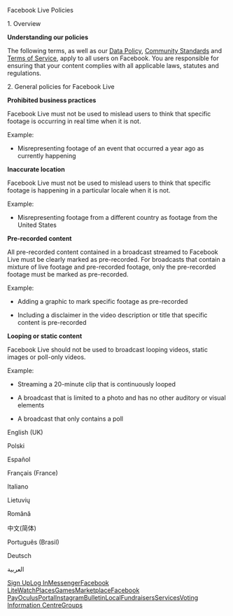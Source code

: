 Facebook Live Policies

1\. Overview

**Understanding our policies**

The following terms, as well as our [Data Policy](https://www.facebook.com/about/privacy/), [Community Standards](https://www.facebook.com/communitystandards/) and [Terms of Service](https://www.facebook.com/legal/terms), apply to all users on Facebook. You are responsible for ensuring that your content complies with all applicable laws, statutes and regulations.

2\. General policies for Facebook Live

**Prohibited business practices**

Facebook Live must not be used to mislead users to think that specific footage is occurring in real time when it is not.

Example:

*   Misrepresenting footage of an event that occurred a year ago as currently happening

**Inaccurate location**

Facebook Live must not be used to mislead users to think that specific footage is happening in a particular locale when it is not.

Example:

*   Misrepresenting footage from a different country as footage from the United States

**Pre-recorded content**

All pre-recorded content contained in a broadcast streamed to Facebook Live must be clearly marked as pre-recorded. For broadcasts that contain a mixture of live footage and pre-recorded footage, only the pre-recorded footage must be marked as pre-recorded.

Example:

*   Adding a graphic to mark specific footage as pre-recorded

*   Including a disclaimer in the video description or title that specific content is pre-recorded

**Looping or static content**

Facebook Live should not be used to broadcast looping videos, static images or poll-only videos.

Example:

*   Streaming a 20-minute clip that is continuously looped

*   A broadcast that is limited to a photo and has no other auditory or visual elements

*   A broadcast that only contains a poll

English (UK)

Polski

Español

Français (France)

Italiano

Lietuvių

Română

中文(简体)

Português (Brasil)

Deutsch

العربية

[Sign Up](https://www.facebook.com/reg/)[Log In](https://www.facebook.com/login/)[Messenger](https://l.facebook.com/l.php?u=https%3A%2F%2Fmessenger.com%2F&h=AT1vM_bnHGC1vmuTSNZ9Tgv_PbMZqGIEEb6XOni3BXpefknM5XM_MgBY6u8ntmmuUZe0-Nsc44i-sWbFWFLtOb54M4FD621a-S3fA0cVLKERQw0b8LAFXmVN0pUf5NCtKR3PtCeLLO8OmDbblP0oZPYpGAp0KsM5JQRI1A)[Facebook Lite](https://www.facebook.com/lite/)[Watch](https://en-gb.facebook.com/watch/)[Places](https://www.facebook.com/places/)[Games](https://www.facebook.com/games/)[Marketplace](https://www.facebook.com/marketplace/)[Facebook Pay](https://pay.facebook.com/)[Oculus](https://l.facebook.com/l.php?u=https%3A%2F%2Fwww.oculus.com%2F&h=AT1vM_bnHGC1vmuTSNZ9Tgv_PbMZqGIEEb6XOni3BXpefknM5XM_MgBY6u8ntmmuUZe0-Nsc44i-sWbFWFLtOb54M4FD621a-S3fA0cVLKERQw0b8LAFXmVN0pUf5NCtKR3PtCeLLO8OmDbblP0oZPYpGAp0KsM5JQRI1A)[Portal](https://portal.facebook.com/)[Instagram](https://l.facebook.com/l.php?u=https%3A%2F%2Fwww.instagram.com%2F&h=AT1vM_bnHGC1vmuTSNZ9Tgv_PbMZqGIEEb6XOni3BXpefknM5XM_MgBY6u8ntmmuUZe0-Nsc44i-sWbFWFLtOb54M4FD621a-S3fA0cVLKERQw0b8LAFXmVN0pUf5NCtKR3PtCeLLO8OmDbblP0oZPYpGAp0KsM5JQRI1A)[Bulletin](https://www.bulletin.com/)[Local](https://www.facebook.com/local/lists/245019872666104/)[Fundraisers](https://www.facebook.com/fundraisers/)[Services](https://www.facebook.com/biz/directory/)[Voting Information Centre](https://www.facebook.com/votinginformationcenter/?entry_point=c2l0ZQ%3D%3D)[Groups](https://www.facebook.com/groups/explore/)